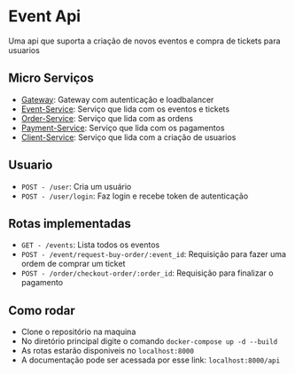 # Event Api

Uma api que suporta a criação de novos eventos e compra de tickets para usuarios

## Micro Serviços

- [Gateway](https://github.com/gabriel-skinny/event-api/tree/master/Gateway): Gateway com autenticação e loadbalancer
- [Event-Service](https://github.com/gabriel-skinny/event-api/tree/master/Event-Service): Serviço que lida com os eventos e tickets
- [Order-Service](https://github.com/gabriel-skinny/event-api/tree/master/Order-Service): Serviço que lida com as ordens
- [Payment-Service](https://github.com/gabriel-skinny/event-api/tree/master/Payment-Service): Serviço que lida com os pagamentos
- [Client-Service](https://github.com/gabriel-skinny/event-api/tree/master/Client-Service): Serviço que lida com a criação de usuarios

## Usuario

- `POST - /user`: Cria um usuário
- `POST - /user/login`: Faz login e recebe token de autenticação

## Rotas implementadas

- `GET - /events`: Lista todos os eventos
- `POST - /event/request-buy-order/:event_id`: Requisição para fazer uma ordem de comprar um ticket
- `POST - /order/checkout-order/:order_id`: Requisição para finalizar o pagamento

## Como rodar

- Clone o repositório na maquina
- No diretório principal digite o comando `docker-compose up -d --build`
- As rotas estarão disponiveis no `localhost:8000`
- A documentação pode ser acessada por esse link: `localhost:8000/api`
